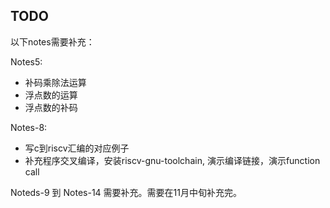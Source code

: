 
## TODO
以下notes需要补充：

Notes5:
- 补码乘除法运算
- 浮点数的运算
- 浮点数的补码

Notes-8:
- 写c到riscv汇编的对应例子  
- 补充程序交叉编译，安装riscv-gnu-toolchain, 演示编译链接，演示function call

Noteds-9 到 Notes-14 需要补充。需要在11月中旬补充完。

